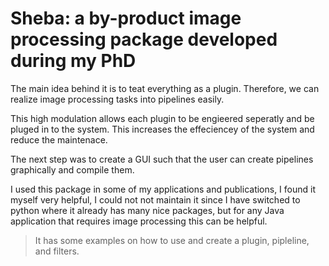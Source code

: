 # Sheba: a by-product image processing package developed during my PhD


The main idea behind it is to teat everything as a plugin. Therefore, we can realize image processing tasks into pipelines easily.

This high modulation allows each plugin to be engieered seperatly and be pluged in to the system. This increases the effeciencey of the system and reduce the maintenace.

The next step was to create a GUI such that the user can create pipelines graphically and compile them.

I used this package in some of my applications and publications, I found it myself very helpful, I could not not maintain it since I have switched to python where it already has many nice packages, but for any Java application that requires image processing this can be helpful.

> It has some examples on how to use and create a plugin, pipleline, and filters. 
